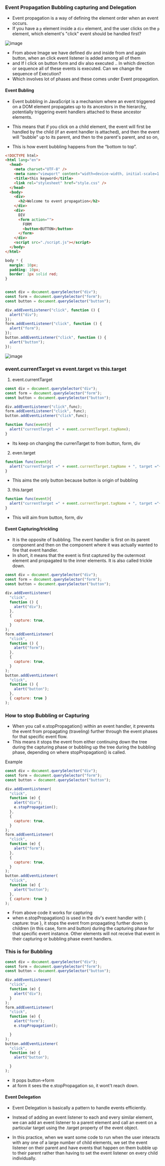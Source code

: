 ### Event Propagation Bubbling capturing and Delegation

- Event propagation is a way of defining the element order when an event occurs.
-  If you have a `p` element inside a `div` element, and the user clicks on the `p` element, which element's "click" event should be handled first?

![image](https://github.com/venkatdas/Interview_prep/assets/43024084/52f91f02-0dea-4d3d-af83-6d765e654b82)

- From above Image we have defined div and inside from and again button, when an click event listener is added among all of them
- and If I click on button form and div also executed .. In which direction or sequence all of these events is executed. Can we change the sequence of Execution?
-  Which involves lot of phases and these comes under Event propagation.

#### Event Bubling

- Event bubbling in JavaScript is a mechanism where an event triggered on a DOM element propagates up to its ancestors in the hierarchy, potentially triggering event handlers attached to these ancestor elements.
- This means that if you click on a child element, the event will first be handled by the child (if an event handler is attached), and then the event will "bubble" up to its parent, and then to the parent's parent, and so on,


- This is how event bubbling happens from the “bottom to top”.

```html
<!DOCTYPE html>
<html lang="en">
  <head>
    <meta charset="UTF-8" />
    <meta name="viewport" content="width=device-width, initial-scale=1.0" />
    <title>this keyword</title>
    <link rel="stylesheet" href="style.css" />
  </head>
  <body>
    <div>
      <h2>Welcome to event propagation</h2>
    </div>
    <div>
      DIV
      <form action="">
        FORM
        <button>BUTTON</button>
      </form>
    </div>
    <script src="./script.js"></script>
  </body>
</html>
```

```css
body * {
  margin: 10px;
  padding: 10px;
  border: 1px solid red;
}
```
```js

const div = document.querySelector("div");
const form = document.querySelector("form");
const button = document.querySelector("button");

div.addEventListener("click", function () {
  alert("div");
});
form.addEventListener("click", function () {
  alert("form");
});
button.addEventListener("click", function () {
  alert("button");
});
```
![image](https://github.com/venkatdas/Interview_prep/assets/43024084/5e231b46-ed8a-40e0-a07d-c5996f3a0ed0)

### event.currentTarget vs  event.target vs this.target

1) event.currentTarget

```js
const div = document.querySelector("div");
const form = document.querySelector("form");
const button = document.querySelector("button");

div.addEventListener("click",func);
form.addEventListener("click", func);
button.addEventListener("click",func);

function func(event){
  alert("currentTarget =" + event.currentTarget.tagName);
}
```

- Its keep on changing the currenTarget to from button, form, div

2) even.target

```js
function func(event){
  alert("currentTarget =" + event.currentTarget.tagName + ", target ="+ event.target.tagName);
}
```
- This aims the only button because button is origin of bubbling

3) this.target

```js
function func(event){
  alert("currentTarget =" + event.currentTarget.tagName + ", target ="+ event.target.tagName +", this =" + this.tagName);
}
```

- This will aim from button, form, div

#### Event Capturing/trickling

-  It is the opposite of bubbling. The event handler is first on its parent component and then on the component where it was actually wanted to fire that event handler.
-   In short, it means that the event is first captured by the outermost element and propagated to the inner elements. It is also called trickle down.

```js
const div = document.querySelector("div");
const form = document.querySelector("form");
const button = document.querySelector("button");

div.addEventListener(
  "click",
  function () {
    alert("div");
  },
  {
    capture: true,
  }
);
form.addEventListener(
  "click",
  function () {
    alert("form");
  },
  {
    capture: true,
  }
);
button.addEventListener(
  "click",
  function () {
    alert("button");
  },
  { capture: true }
);
```
### How to stop Bubbling or Capturing

- When you call e.stopPropagation() within an event handler, it prevents the event from propagating (traveling) further through the event phases for that specific event flow.
-  This means it stops the event from either continuing down the tree during the capturing phase or bubbling up the tree during the bubbling phase, depending on where stopPropagation() is called.

Example

```js
const div = document.querySelector("div");
const form = document.querySelector("form");
const button = document.querySelector("button");

div.addEventListener(
  "click",
  function (e) {
    alert("div");
    e.stopPropagation();
  },
  {
    capture: true,
  }
);
form.addEventListener(
  "click",
  function (e) {
    alert("form");
  },
  {
    capture: true,
  }
);
button.addEventListener(
  "click",
  function (e) {
    alert("button");
  },
  { capture: true }
);
```

- From above code it works for capturing 
-  when e.stopPropagation() is used in the div's event handler with { capture: true }, it stops the event from propagating further down to children (in this case, form and button) during the capturing phase for that specific event instance. Other elements will not receive that event in their capturing or bubbling phase event handlers.

### This is for Bubbling

```js
const div = document.querySelector("div");
const form = document.querySelector("form");
const button = document.querySelector("button");

div.addEventListener(
  "click",
  function (e) {
    alert("div");
  }
);
form.addEventListener(
  "click",
  function (e) {
    alert("form");
    e.stopPropagation();

  }
);
button.addEventListener(
  "click",
  function (e) {
    alert("button");

  }
);
```
- It pops button->form
- at form it sees the e.stopPropagation so, it wont't reach down.


#### Event Delegation

- Event Delegation is basically a pattern to handle events efficiently.
- Instead of adding an event listener to each and every similar element, we can add an event listener to a parent element and call an event on a particular target using the .target property of the event object.

-  In this practice, when we want some code to run when the user interacts with any one of a large number of child elements, we set the event listener on their parent and have events that happen on them bubble up to their parent rather than having to set the event listener on every child individually.
